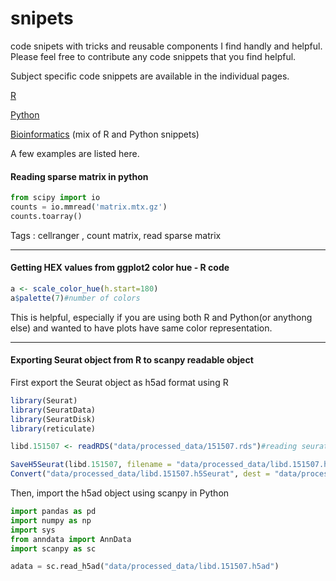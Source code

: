 # snipets
code snipets with tricks and reusable components I find handly and helpful.
Please feel free to contribute any code snippets that you find helpful.

Subject specific code snippets are available in the individual pages.

[R](R_snippets.md)

[Python](python_snipets.md)

[Bioinformatics](bioInformatics.md) (mix of R and Python snippets)

A few examples are listed here.
#### Reading sparse matrix in python
```python
from scipy import io
counts = io.mmread('matrix.mtx.gz')
counts.toarray()
```
Tags : cellranger , count matrix, read sparse matrix

---

#### Getting HEX values from ggplot2 color hue - R code
```R
a <- scale_color_hue(h.start=180)
a$palette(7)#number of colors
```
This is helpful, especially if you are using both R and Python(or anythong else) and wanted to have plots have same color representation.

---

#### Exporting Seurat object from R to scanpy readable object

First export the Seurat object as h5ad format using R 

```R
library(Seurat)
library(SeuratData)
library(SeuratDisk)
library(reticulate)

libd.151507 <- readRDS("data/processed_data/151507.rds")#reading seurat object processed and stored in directory

SaveH5Seurat(libd.151507, filename = "data/processed_data/libd.151507.h5Seurat")
Convert("data/processed_data/libd.151507.h5Seurat", dest = "data/processed_data/libd.151507.h5ad")
```

Then, import the h5ad object using scanpy in Python

```python
import pandas as pd
import numpy as np
import sys
from anndata import AnnData
import scanpy as sc

adata = sc.read_h5ad("data/processed_data/libd.151507.h5ad")

```
